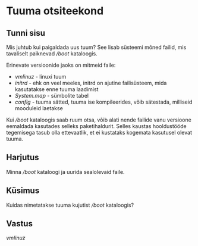 ﻿# Tuuma otsiteekond

## Tunni sisu

Mis juhtub kui paigaldada uus tuum? See lisab süsteemi mõned failid, mis tavaliselt paiknevad */boot* kataloogis.

Erinevate versioonide jaoks on mitmeid faile:

<ul>
<li><i>vmlinuz</i> - linuxi tuum</li>
<li><i>initrd</i> - ehk on veel meeles, initrd on ajutine failisüsteem, mida kasutatakse enne tuuma laadimist</li>
<li><i>System.map</i> - sümbolite tabel </li>
<li><i>config</i> - tuuma sätted, tuuma ise kompileerides, võib sätestada, milliseid mooduleid laetakse</li>
</ul>

Kui */boot* kataloogis saab ruum otsa, võib alati nende failide vanu versioone eemaldada kasutades selleks paketihaldurit. Selles kaustas hooldustööde tegemisega tasub olla ettevaatlik, et ei kustataks kogemata kasutusel olevat tuuma.

## Harjutus

Minna */boot* kataloogi ja uurida sealolevaid faile.

## Küsimus

Kuidas nimetatakse tuuma kujutist */boot* kataloogis?

## Vastus

*vmlinuz*
